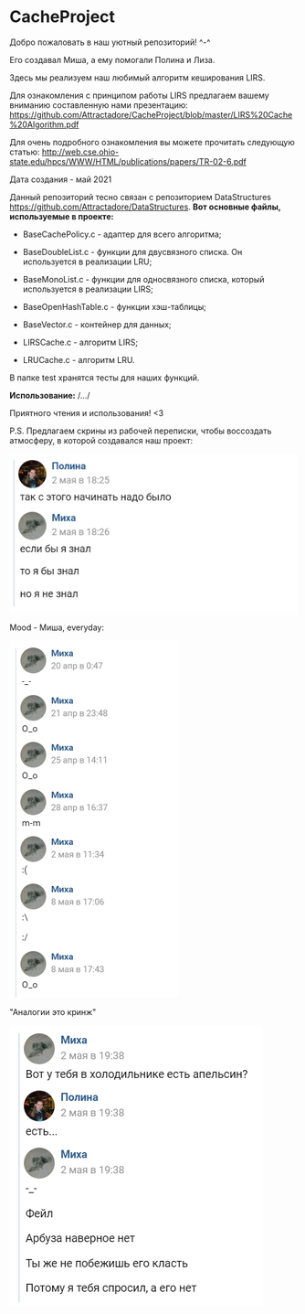 # CacheProject
Добро пожаловать в наш уютный репозиторий! ^-^

Его создавал Миша, а ему помогали Полина и Лиза. 

Здесь мы реализуем наш любимый алгоритм кеширования LIRS.

Для ознакомления с принципом работы LIRS предлагаем вашему вниманию составленную нами презентацию: https://github.com/Attractadore/CacheProject/blob/master/LIRS%20Cache%20Algorithm.pdf

Для очень подробного ознакомления вы можете прочитать следующую статью: http://web.cse.ohio-state.edu/hpcs/WWW/HTML/publications/papers/TR-02-6.pdf

Дата создания - май 2021

Данный репозиторий тесно связан с репозиторием DataStructures https://github.com/Attractadore/DataStructures.
**Вот основные файлы, используемые в проекте:**

- BaseCachePolicy.c - адаптер для всего алгоритма;

- BaseDoubleList.c - функции для двусвязного списка. Он используется в реализации LRU;

- BaseMonoList.c - функции для односвязного списка, который используется в реализации LIRS;

- BaseOpenHashTable.c - функции хэш-таблицы;

- BaseVector.c - контейнер для данных;

- LIRSCache.c - алгоритм LIRS;

- LRUCache.c - алгоритм LRU.

В папке test хранятся тесты для наших функций.

**Использование:** /.../

Приятного чтения и использования! <3

P.S. Предлагаем скрины из рабочей переписки, чтобы воссоздать атмосферу, в которой создавался наш проект:

![](https://github.com/Attractadore/CacheProject/blob/master/memes/if_I_knew.PNG)

Mood - Миша, everyday:

![](https://github.com/Attractadore/CacheProject/blob/master/memes/faces.PNG)

"Аналогии это кринж"

![](https://github.com/Attractadore/CacheProject/blob/master/memes/orange.PNG)
